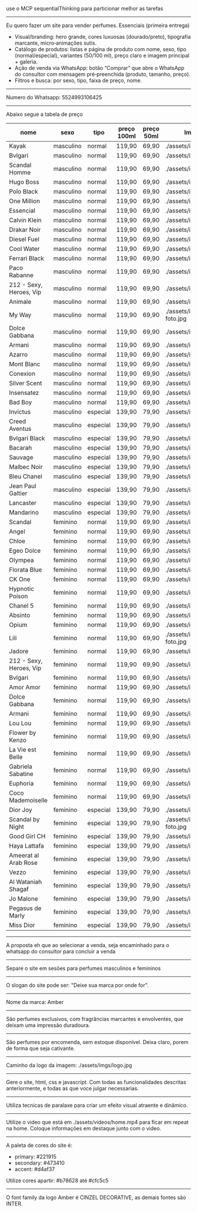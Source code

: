 use o MCP sequentialThinking para particionar melhor as tarefas

---

Eu quero fazer um site para vender perfumes.
Essenciais (primeira entrega)

- Visual/branding: hero grande, cores luxuosas (dourado/preto), tipografia marcante, micro‑animações sutis.
- Catálogo de produtos: listas e página de produto com nome, sexo, tipo (normal/especial), variantes (50/100 ml), preço claro e imagem principal + galeria.
- Ação de venda via WhatsApp: botão “Comprar” que abre o WhatsApp do consultor com mensagem pré‑preenchida (produto, tamanho, preço).
- Filtros e busca: por sexo, tipo, faixa de preço, nome.

---

Numero do Whatsapp: 5524993106425

---

Abaixo segue a tabela de preço

| nome | sexo | tipo | preço 100ml | preço 50ml | Imagem |
|------|------|------|--------------|--------------|---|
| Kayak | masculino | normal | 119,90 | 69,90 | ./assets/imgs/ft1.jpg | 
| Bvlgari | masculino | normal | 119,90 | 69,90 | ./assets/imgs/ft2.jpg | 
| Scandal Homme  | masculino | normal | 119,90 | 69,90 | ./assets/imgs/ft3.jpg | 
| Hugo Boss | masculino | normal | 119,90 | 69,90 | ./assets/imgs/ft4.jpg | 
| Polo Black | masculino | normal | 119,90 | 69,90 | ./assets/imgs/ft5.jpg | 
| One Million | masculino | normal | 119,90 | 69,90 | ./assets/imgs/ft6.jpg | 
| Essencial  | masculino | normal | 119,90 | 69,90 | ./assets/imgs/ft7.jpg | 
| Calvin Klein | masculino | normal | 119,90 | 69,90 | ./assets/imgs/ft8.jpg | 
| Drakar Noir | masculino | normal | 119,90 | 69,90 | ./assets/imgs/ft9.jpg | 
| Diesel Fuel | masculino | normal | 119,90 | 69,90 | ./assets/imgs/ft10.jpg | 
| Cool Water | masculino | normal | 119,90 | 69,90 | ./assets/imgs/ft11.jpg | 
| Ferrari Black | masculino | normal | 119,90 | 69,90 | ./assets/imgs/ft12.jpg | 
| Paco Rabanne | masculino | normal | 119,90 | 69,90 | ./assets/imgs/ft13.jpg | 
| 212 - Sexy, Heroes, Vip | masculino | normal | 119,90 | 69,90 | ./assets/imgs/ft14.jpg | 
| Animale | masculino | normal | 119,90 | 69,90 | ./assets/imgs/ft15.jpg | 
| My Way | masculino | normal | 119,90 | 69,90 | ./assets/imgs/sem foto.jpg | 
| Dolce Gabbana | masculino | normal | 119,90 | 69,90 | ./assets/imgs/ft17.jpg | 
| Armani | masculino | normal | 119,90 | 69,90 | ./assets/imgs/ft18.jpg | 
| Azarro | masculino | normal | 119,90 | 69,90 | ./assets/imgs/ft19.jpg | 
| Mont Blanc | masculino | normal | 119,90 | 69,90 | ./assets/imgs/ft20.jpg | 
| Conexion | masculino | normal | 119,90 | 69,90 | ./assets/imgs/ft21.jpg | 
| Silver Scent | masculino | normal | 119,90 | 69,90 | ./assets/imgs/ft22.jpg | 
| Insensatez | masculino | normal | 119,90 | 69,90 | ./assets/imgs/ft23.jpg | 
| Bad Boy | masculino | normal | 119,90 | 69,90 | ./assets/imgs/ft24.jpg | 
| Invictus | masculino | especial | 139,90 | 79,90 | ./assets/imgs/ft25.jpg | 
| Creed Aventus | masculino | especial | 139,90 | 79,90 | ./assets/imgs/ft26.jpg | 
| Bvlgari Black | masculino | especial | 139,90 | 79,90 | ./assets/imgs/ft27.jpg | 
| Bacarah | masculino | especial | 139,90 | 79,90 | ./assets/imgs/ft28.jpg | 
| Sauvage | masculino | especial | 139,90 | 79,90 | ./assets/imgs/ft29.jpg | 
| Malbec Noir | masculino | especial | 139,90 | 79,90 | ./assets/imgs/ft30.jpg | 
| Bleu Chanel | masculino | especial | 139,90 | 79,90 | ./assets/imgs/ft31.jpg | 
| Jean Paul Galtier | masculino | especial | 139,90 | 79,90 | ./assets/imgs/ft32.jpg | 
| Lancaster | masculino | especial | 139,90 | 79,90 | ./assets/imgs/ft33.jpg | 
| Mandarino | masculino | especial | 139,90 | 79,90 | ./assets/imgs/ft34.jpg | 
| Scandal | feminino | normal | 119,90 | 69,90 | ./assets/imgs/ft35.jpg | 
| Angel | feminino | normal | 119,90 | 69,90 | ./assets/imgs/ft36.jpg | 
| Chloe | feminino | normal | 119,90 | 69,90 | ./assets/imgs/ft37.jpg | 
| Egeo Dolce | feminino | normal | 119,90 | 69,90 | ./assets/imgs/ft38.jpg | 
| Olympea | feminino | normal | 119,90 | 69,90 | ./assets/imgs/ft39.jpg | 
| Florata Blue | feminino | normal | 119,90 | 69,90 | ./assets/imgs/ft40.jpg | 
| CK One | feminino | normal | 119,90 | 69,90 | ./assets/imgs/ft41.jpg | 
| Hypnotic Poison | feminino | normal | 119,90 | 69,90 | ./assets/imgs/ft42.jpg | 
| Chanel 5 | feminino | normal | 119,90 | 69,90 | ./assets/imgs/ft43.jpg | 
| Absinto | feminino | normal | 119,90 | 69,90 | ./assets/imgs/ft44.jpg | 
| Opium | feminino | normal | 119,90 | 69,90 | ./assets/imgs/ft45.jpg | 
| Lili | feminino | normal | 119,90 | 69,90 | ./assets/imgs/sem foto.jpg | 
| Jadore | feminino | normal | 119,90 | 69,90 | ./assets/imgs/ft47.jpg | 
| 212 - Sexy, Heroes, Vip | feminino | normal | 119,90 | 69,90 | ./assets/imgs/ft48.jpg | 
| Bvlgari | feminino | normal | 119,90 | 69,90 | ./assets/imgs/ft49.jpg | 
| Amor Amor | feminino | normal | 119,90 | 69,90 | ./assets/imgs/ft50.jpg | 
| Dolce Gabbana | feminino | normal | 119,90 | 69,90 | ./assets/imgs/ft51.jpg | 
| Armani | feminino | normal | 119,90 | 69,90 | ./assets/imgs/ft52.jpg | 
| Lou Lou | feminino | normal | 119,90 | 69,90 | ./assets/imgs/ft53.jpg | 
| Flower by Kenzo | feminino | normal | 119,90 | 69,90 | ./assets/imgs/ft54.jpg | 
| La Vie est Belle | feminino | normal | 119,90 | 69,90 | ./assets/imgs/ft55.jpg | 
| Gabriela Sabatine | feminino | normal | 119,90 | 69,90 | ./assets/imgs/ft56.jpg | 
| Euphoria | feminino | normal | 119,90 | 69,90 | ./assets/imgs/ft57.jpg | 
| Coco Mademoiselle | feminino | normal | 119,90 | 69,90 | ./assets/imgs/ft58.jpg | 
| Dior Joy | feminino | especial | 139,90 | 79,90 | ./assets/imgs/ft59.jpg | 
| Scandal by Night | feminino | especial | 139,90 | 79,90 | ./assets/imgs/sem foto.jpg | 
| Good Girl CH | feminino | especial | 139,90 | 79,90 | ./assets/imgs/ft61.jpg | 
| Haya Lattafa | feminino | especial | 139,90 | 79,90 | ./assets/imgs/ft62.jpg | 
| Ameerat al Arab Rose | feminino | especial | 139,90 | 79,90 | ./assets/imgs/ft63.jpg | 
| Vezzo | feminino | especial | 139,90 | 79,90 | ./assets/imgs/ft64.jpg | 
| Al Wataniah Shagaf | feminino | especial | 139,90 | 79,90 | ./assets/imgs/ft65.jpg | 
| Jo Malone | feminino | especial | 139,90 | 79,90 | ./assets/imgs/ft66.jpg | 
| Pegasus de Marly | feminino | especial | 139,90 | 79,90 | ./assets/imgs/ft67.jpg | 
| Miss Dior | feminino | especial | 139,90 | 79,90 | ./assets/imgs/ft68.jpg | 

---

A proposta eh que ao selecionar a venda, seja encaminhado para o whatsapp do consultor para concluir a venda

---

Separe o site em sesões para perfumes masculinos e femininos

---

O slogan do site pode ser: "Deixe sua marca por onde for".

--- 

Nome da marca: Amber

---

São perfumes exclusivos, com fragrâncias marcantes e envolventes, que deixam uma impressão duradoura.

---

São perfumes por encomenda, sem estoque disponível. Deixa claro, porem de forma que seja cativante.

---

Caminho da logo da imagem: ./assets/imgs/logo.jpg

---

Gere o site, html, css e javascript.
Com todas as funcionalidades descritas anteriormente, e todas as que voce julgar necessarias.

---

Utiliza tecnicas de paralaxe para criar um efeito visual atraente e dinâmico.

---

Utilize o video que está em ./assets/videos/home.mp4 para ficar em repeat na home. Coloque informações em destaque junto com o video.

---

A paleta de cores do site é:
- primary: #221915
- secondary: #473410
- accent: #d4af37

Utilize cores apartir: #b78628 até #cfc5c5

---

O font family da logo Amber é CINZEL DECORATIVE, as demais fontes são INTER.
